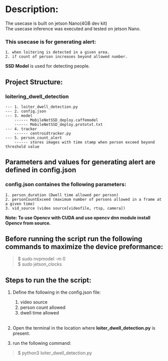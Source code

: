 # Description:

The usecase is built on jetson Nano(4GB dev kit)<br>
The usecase inference was executed and tested on jetson Nano.<br>

### This usecase is for generating alert: <br>
    1. when loitering is detected in a given area.
    2. if count of person increases beyond allowed number.


**SSD Model** is used for detecting people.<br>

## **Project Structure:**<br>

### loitering_dwell_detection <br>
    --- 1. loiter_dwell_detection.py
    --- 2. config.json 
    --- 3. model
        ------ MobileNetSSD_deploy.caffemodel
        ------ MobileNetSSD_deploy.prototxt.txt
    --- 4. tracker
        ------ centroidtracker.py
    --- 5. person_count_alert
        ------ stores images with time stamp when person exceed beyond threshold value

## **Parameters** and **values** for generating alert are defined in **config.json**<br>
### config.json containes the following parameters:<br>
    1. person_duration (Dwell time allowed per person)
    2. personCountExceed (maximum number of persons allowed in a frame at a given time)
    3. vid_source (video source[videofile, rtsp, camera])


**Note: To use Opencv with CUDA and use opencv dnn module install Opencv from source.**

## Before running the script run the following commands to maximize the device preformance:
> $ sudo nvpmodel -m 0 <br>
> $ sudo jetson_clocks

## Steps to run the the script:
1. Define the following in the config.json file:<br>
    1. video source<br>
    2. person count allowed<br>
    3. dwell time allowed<br>
    <br>
2. Open the terminal in the location where **loiter_dwell_detection.py** is present.<br>

3. run the following command:
> $ python3 loiter_dwell_detection.py
